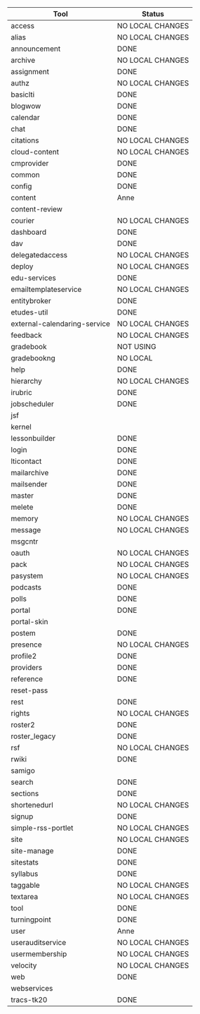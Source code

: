 
| Tool                         | Status           |
| ---------------------------- | ---------------- |
| access                       | NO LOCAL CHANGES |
| alias                        | NO LOCAL CHANGES |
| announcement                 | DONE             |
| archive                      | NO LOCAL CHANGES |
| assignment                   | DONE             |
| authz                        | NO LOCAL CHANGES |
| basiclti                     | DONE             |
| blogwow                      | DONE             |
| calendar                     | DONE             |
| chat                         | DONE             |
| citations                    | NO LOCAL CHANGES |
| cloud-content                | NO LOCAL CHANGES |
| cmprovider                   | DONE             |
| common                       | DONE             |
| config                       | DONE             |
| content                      | Anne             |
| content-review               |                  |
| courier                      | NO LOCAL CHANGES |
| dashboard                    | DONE             |
| dav                          | DONE             |
| delegatedaccess              | NO LOCAL CHANGES |
| deploy                       | NO LOCAL CHANGES |
| edu-services                 | DONE             |
| emailtemplateservice         | NO LOCAL CHANGES |
| entitybroker                 | DONE             |
| etudes-util                  | DONE             |
| external-calendaring-service | NO LOCAL CHANGES |
| feedback                     | NO LOCAL CHANGES |
| gradebook                    | NOT USING        |
| gradebookng                  | NO LOCAL         |
| help                         | DONE             |
| hierarchy                    | NO LOCAL CHANGES |
| irubric                      | DONE             |
| jobscheduler                 | DONE             |
| jsf                          |                  |
| kernel                       |                  |
| lessonbuilder                | DONE             |
| login                        | DONE             |
| lticontact                   | DONE             |
| mailarchive                  | DONE             |
| mailsender                   | DONE             |
| master                       | DONE             |
| melete                       | DONE             |
| memory                       | NO LOCAL CHANGES |
| message                      | NO LOCAL CHANGES |
| msgcntr                      |                  |
| oauth                        | NO LOCAL CHANGES |
| pack                         | NO LOCAL CHANGES |
| pasystem                     | NO LOCAL CHANGES |
| podcasts                     | DONE             |
| polls                        | DONE             |
| portal                       | DONE             |
| portal-skin                  |                  |
| postem                       | DONE             |
| presence                     | NO LOCAL CHANGES |
| profile2                     | DONE             |
| providers                    | DONE             |
| reference                    | DONE             |
| reset-pass                   |                  |
| rest                         | DONE             |
| rights                       | NO LOCAL CHANGES |
| roster2                      | DONE             |
| roster_legacy                | DONE             |
| rsf                          | NO LOCAL CHANGES |
| rwiki                        | DONE             |
| samigo                       |                  |
| search                       | DONE             |
| sections                     | DONE             |
| shortenedurl                 | NO LOCAL CHANGES |
| signup                       | DONE             |
| simple-rss-portlet           | NO LOCAL CHANGES |
| site                         | NO LOCAL CHANGES |
| site-manage                  | DONE             |
| sitestats                    | DONE             |
| syllabus                     | DONE             |
| taggable                     | NO LOCAL CHANGES |
| textarea                     | NO LOCAL CHANGES |
| tool                         | DONE             |
| turningpoint                 | DONE             |
| user                         | Anne             |
| userauditservice             | NO LOCAL CHANGES |
| usermembership               | NO LOCAL CHANGES |
| velocity                     | NO LOCAL CHANGES |
| web                          | DONE             |
| webservices                  |                  |
| tracs-tk20                   | DONE             |
